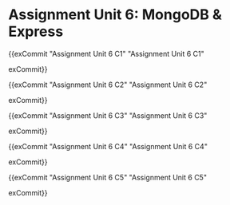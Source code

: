 # Assignment Unit 6: MongoDB & Express

{{exCommit "Assignment Unit 6 C1" "Assignment Unit 6 C1"


exCommit}}

{{exCommit "Assignment Unit 6 C2" "Assignment Unit 6 C2"


exCommit}}

{{exCommit "Assignment Unit 6 C3" "Assignment Unit 6 C3"


exCommit}}

{{exCommit "Assignment Unit 6 C4" "Assignment Unit 6 C4"


exCommit}}

{{exCommit "Assignment Unit 6 C5" "Assignment Unit 6 C5"


exCommit}}